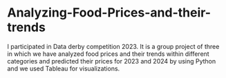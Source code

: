# Analyzing-Food-Prices-and-their-trends
I participated in Data derby competition 2023. It is a group project of three in which we have analyzed food prices and their trends within different categories and predicted their prices for 2023 and 2024 by using Python and we used Tableau for visualizations.
